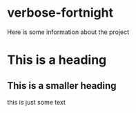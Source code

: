 # verbose-fortnight

Here is some information about the project

# This is a heading

## This is a smaller heading

this is just some text



